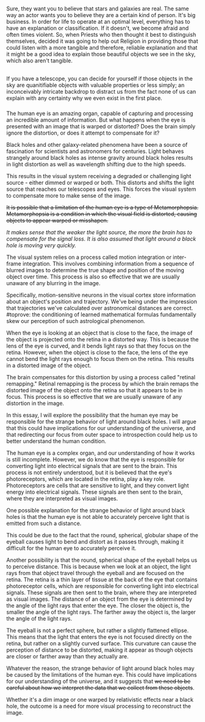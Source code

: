 # 
Sure, they want you to believe that stars and galaxies are real. The same way an actor wants you to believe they are a certain kind of person. It's big business. In order for life to operate at an optimal level, everything has to have an explanation or classification. If it doesn't, we become afraid and often times violent. So, when Priests who then thought it best to distinguish themselves, decided it was going to help out Religion in providing those that could listen with a more tangible and therefore, reliable explanation and that it might be a good idea to explain those beautiful objects we see in the sky, which also aren't tangible. 
## 
If you have a telescope, you can decide for yourself if those objects in the sky are quanitifiable objects with valuable properties or less simply; an inconceivably intricate backdrop to distract us from the fact none of us can explain with any certainty why we even exist in the first place. 
###
The human eye is an amazing organ, capable of capturing and processing an incredible amount of information. But what happens when the eye is presented with an image that is warped or distorted? Does the brain simply ignore the distortion, or does it attempt to compensate for it? 

Black holes and other galaxy-related phenomena have been a source of fascination for scientists and astronomers for centuries. Light behaves strangely around black holes as intense gravity around black holes results in light distortion as well as wavelength shifting due to the high speeds. 

This results in the visual system receiving a degraded or challenging light source - either dimmed or warped or both. This distorts and shifts the light source that reaches our telescopes and eyes. This forces the visual system to compensate more to make sense of the image. 

~~It is possible that a limitation of the human eye is a type of Metamorphopsia. Metamorphopsia is a condition in which the visual field is distorted, causing objects to appear warped or misshapen.~~ 

*It makes sense that the weaker the light source, the more the brain has to compensate for the signal loss. It is also assumed that light around a black hole is moving very quickly.* 

The visual system relies on a process called motion integration or inter-frame integration. This involves combining information from a sequence of blurred images to determine the true shape and position of the moving object over time. This process is also so effective that we are usually unaware of any blurring in the image.

Specifically, motion-sensitive neurons in the visual cortex store information about an object's position and trajectory. We've being under the impression that trajectories we've calculated over astronomical distances are correct. #toprove: the conditioning of learned mathematical formulas fundamentally skew our perception of such astrological phenomenon. 

When the eye is looking at an object that is close to the face, the image of the object is projected onto the retina in a distorted way. This is because the lens of the eye is curved, and it bends light rays so that they focus on the retina. However, when the object is close to the face, the lens of the eye cannot bend the light rays enough to focus them on the retina. This results in a distorted image of the object.

The brain compensates for this distortion by using a process called "retinal remapping." Retinal remapping is the process by which the brain remaps the distorted image of the object onto the retina so that it appears to be in focus. This process is so effective that we are usually unaware of any distortion in the image.

In this essay, I will explore  the possibility that the human eye may be responsible for the strange behavior of light around black holes. I will argue that this could have implications for our understanding of the universe, and that redirecting our focus from outer space to introspection could help us to better understand the human condition. 

The human eye is a complex organ, and our understanding of how it works is still incomplete. However, we do know that the eye is responsible for converting light into electrical signals that are sent to the brain. This process is not entirely understood, but it is believed that the eye's photoreceptors, which are located in the retina, play a key role. Photoreceptors are cells that are sensitive to light, and they convert light energy into electrical signals. These signals are then sent to the brain, where they are interpreted as visual images.

One possible explanation for the strange behavior of light around black holes is that the human eye is not able to accurately perceive light that is emitted  from such a distance. 

This could be due to the fact that  the round, spherical, globular shape of the eyeball causes light to bend and distort as it passes through, making it difficult for the human eye to accurately perceive it.

Another possibility  is that the round, spherical shape of the eyeball helps us to perceive distance. This is because when we look at an object, the light rays from that object travel through the eyeball and are focused on the retina. The retina is a thin layer of tissue at the back of the eye that contains photoreceptor cells, which are responsible for converting light into electrical signals. These signals are then sent to the brain, where they are interpreted as visual images. The distance of an object from the eye is determined by the angle of the light rays that enter the eye. The closer the object is, the smaller the angle of the light rays. The farther away the object is, the larger the angle of the light rays. 

The eyeball is not a perfect sphere, but rather a slightly flattened ellipse. This means that the light that enters the eye is not focused directly on the retina, but rather on a slightly curved surface. This curvature can cause the perception of distance to be distorted, making it appear as though objects are closer or farther away than they actually are.

Whatever the reason, the strange behavior of light around black holes may be caused by the limitations of the human eye. This could have implications for our understanding of the universe, and it suggests that ~~we need to be careful about how we interpret the data that we collect from these objects~~.

Whether it's a dim image or one warped by relativistic effects near a black hole, the outcome is a need for more visual processing to reconstruct the image.